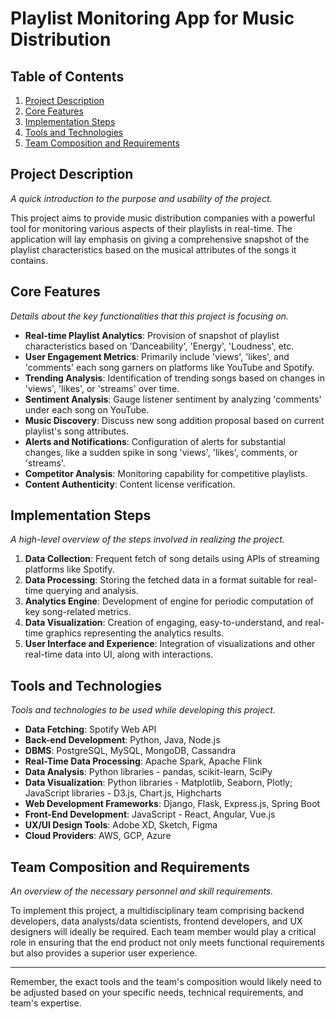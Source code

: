 # Playlist Monitoring App for Music Distribution

## Table of Contents
1. [Project Description](#project-description)
2. [Core Features](#core-features)
3. [Implementation Steps](#implementation-steps)
4. [Tools and Technologies](#tools-and-technologies)
5. [Team Composition and Requirements](#team-composition-and-requirements)

## Project Description
_A quick introduction to the purpose and usability of the project._

This project aims to provide music distribution companies with a powerful tool for monitoring various aspects of their playlists in real-time. The application will lay emphasis on giving a comprehensive snapshot of the playlist characteristics based on the musical attributes of the songs it contains.

## Core Features
_Details about the key functionalities that this project is focusing on._

- **Real-time Playlist Analytics**: Provision of snapshot of playlist characteristics based on 'Danceability', 'Energy', 'Loudness', etc.
- **User Engagement Metrics**: Primarily include 'views', 'likes', and 'comments' each song garners on platforms like YouTube and Spotify.
- **Trending Analysis**: Identification of trending songs based on changes in 'views', 'likes', or 'streams' over time.
- **Sentiment Analysis**: Gauge listener sentiment by analyzing 'comments' under each song on YouTube.
- **Music Discovery**: Discuss new song addition proposal based on current playlist's song attributes.
- **Alerts and Notifications**: Configuration of alerts for substantial changes, like a sudden spike in song 'views', 'likes', comments, or 'streams'.
- **Competitor Analysis**: Monitoring capability for competitive playlists.
- **Content Authenticity**: Content license verification.

## Implementation Steps
_A high-level overview of the steps involved in realizing the project._

1. **Data Collection**: Frequent fetch of song details using APIs of streaming platforms like Spotify.
2. **Data Processing**: Storing the fetched data in a format suitable for real-time querying and analysis.
3. **Analytics Engine**: Development of engine for periodic computation of key song-related metrics.
4. **Data Visualization**: Creation of engaging, easy-to-understand, and real-time graphics representing the analytics results.
5. **User Interface and Experience**: Integration of visualizations and other real-time data into UI, along with interactions.

## Tools and Technologies
_Tools and technologies to be used while developing this project._

- **Data Fetching**: Spotify Web API
- **Back-end Development**: Python, Java, Node.js
- **DBMS**: PostgreSQL, MySQL, MongoDB, Cassandra
- **Real-Time Data Processing**: Apache Spark, Apache Flink
- **Data Analysis**: Python libraries - pandas, scikit-learn, SciPy
- **Data Visualization**: Python libraries - Matplotlib, Seaborn, Plotly; JavaScript libraries - D3.js, Chart.js, Highcharts
- **Web Development Frameworks**: Django, Flask, Express.js, Spring Boot
- **Front-End Development**: JavaScript - React, Angular, Vue.js
- **UX/UI Design Tools**: Adobe XD, Sketch, Figma
- **Cloud Providers**: AWS, GCP, Azure

## Team Composition and Requirements
_An overview of the necessary personnel and skill requirements._

To implement this project, a multidisciplinary team comprising backend developers, data analysts/data scientists, frontend developers, and UX designers will ideally be required. Each team member would play a critical role in ensuring that the end product not only meets functional requirements but also provides a superior user experience.

---

Remember, the exact tools and the team's composition would likely need to be adjusted based on your specific needs, technical requirements, and team's expertise.
